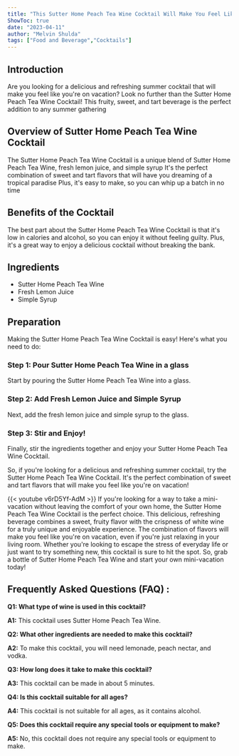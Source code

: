 ```yaml
---
title: "This Sutter Home Peach Tea Wine Cocktail Will Make You Feel Like You're On Vacation!"
ShowToc: true 
date: "2023-04-11"
author: "Melvin Shulda" 
tags: ["Food and Beverage","Cocktails"]
---
```

## Introduction 
Are you looking for a delicious and refreshing summer cocktail that will make you feel like you're on vacation? Look no further than the Sutter Home Peach Tea Wine Cocktail! This fruity, sweet, and tart beverage is the perfect addition to any summer gathering 

## Overview of Sutter Home Peach Tea Wine Cocktail
The Sutter Home Peach Tea Wine Cocktail is a unique blend of Sutter Home Peach Tea Wine, fresh lemon juice, and simple syrup It's the perfect combination of sweet and tart flavors that will have you dreaming of a tropical paradise Plus, it's easy to make, so you can whip up a batch in no time 

## Benefits of the Cocktail 
The best part about the Sutter Home Peach Tea Wine Cocktail is that it's low in calories and alcohol, so you can enjoy it without feeling guilty. Plus, it's a great way to enjoy a delicious cocktail without breaking the bank. 

## Ingredients 
- Sutter Home Peach Tea Wine 
- Fresh Lemon Juice 
- Simple Syrup 

## Preparation
Making the Sutter Home Peach Tea Wine Cocktail is easy! Here's what you need to do: 

### Step 1: Pour Sutter Home Peach Tea Wine in a glass
Start by pouring the Sutter Home Peach Tea Wine into a glass. 

### Step 2: Add Fresh Lemon Juice and Simple Syrup
Next, add the fresh lemon juice and simple syrup to the glass. 

### Step 3: Stir and Enjoy!
Finally, stir the ingredients together and enjoy your Sutter Home Peach Tea Wine Cocktail. 

So, if you're looking for a delicious and refreshing summer cocktail, try the Sutter Home Peach Tea Wine Cocktail. It's the perfect combination of sweet and tart flavors that will make you feel like you're on vacation!

{{< youtube v6rD5Yf-AdM >}} 
If you're looking for a way to take a mini-vacation without leaving the comfort of your own home, the Sutter Home Peach Tea Wine Cocktail is the perfect choice. This delicious, refreshing beverage combines a sweet, fruity flavor with the crispness of white wine for a truly unique and enjoyable experience. The combination of flavors will make you feel like you're on vacation, even if you're just relaxing in your living room. Whether you're looking to escape the stress of everyday life or just want to try something new, this cocktail is sure to hit the spot. So, grab a bottle of Sutter Home Peach Tea Wine and start your own mini-vacation today!

## Frequently Asked Questions (FAQ) :
**Q1: What type of wine is used in this cocktail?**

**A1:** This cocktail uses Sutter Home Peach Tea Wine.

**Q2: What other ingredients are needed to make this cocktail?**

**A2:** To make this cocktail, you will need lemonade, peach nectar, and vodka.

**Q3: How long does it take to make this cocktail?**

**A3:** This cocktail can be made in about 5 minutes.

**Q4: Is this cocktail suitable for all ages?**

**A4:** This cocktail is not suitable for all ages, as it contains alcohol.

**Q5: Does this cocktail require any special tools or equipment to make?**

**A5:** No, this cocktail does not require any special tools or equipment to make.



